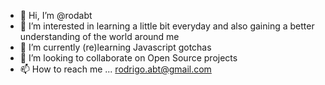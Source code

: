 - 👋 Hi, I’m @rodabt
- 👀 I’m interested in learning a little bit everyday and also gaining a better understanding of the world around me
- 🌱 I’m currently (re)learning Javascript gotchas
- 💞️ I’m looking to collaborate on Open Source projects
- 📫 How to reach me ... rodrigo.abt@gmail.com

<!---
rodabt/rodabt is a ✨ special ✨ repository because its `README.md` (this file) appears on your GitHub profile.
You can click the Preview link to take a look at your changes.
--->
